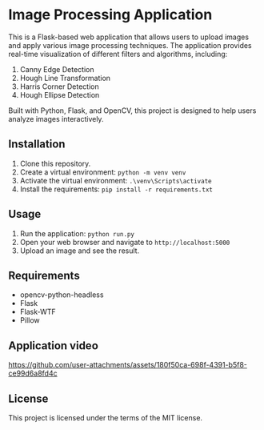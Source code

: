 # Image Processing Application

This is a Flask-based web application that allows users to upload images and apply various image processing techniques. The application provides real-time visualization of different filters and algorithms, including:

1. Canny Edge Detection
2. Hough Line Transformation
3. Harris Corner Detection
4. Hough Ellipse Detection

Built with Python, Flask, and OpenCV, this project is designed to help users analyze images interactively.

## Installation

1. Clone this repository.
2. Create a virtual environment: `python -m venv venv`
3. Activate the virtual environment: `.\venv\Scripts\activate`
4. Install the requirements: `pip install -r requirements.txt`

## Usage

1. Run the application: `python run.py`
2. Open your web browser and navigate to `http://localhost:5000`
3. Upload an image and see the result.

## Requirements

- opencv-python-headless
- Flask
- Flask-WTF
- Pillow

## Application video

https://github.com/user-attachments/assets/180f50ca-698f-4391-b5f8-ce99d6a8fd4c

## License

This project is licensed under the terms of the MIT license.
